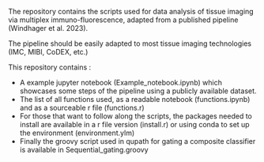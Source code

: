 The repository contains the scripts used for data analysis of tissue imaging via multiplex immuno-fluorescence, adapted from a published pipeline (Windhager et al. 2023). 

The pipeline should be easily adapted to most tissue imaging technologies (IMC, MIBI, CoDEX, etc.)

This repository contains :
- A example jupyter notebook (Example_notebook.ipynb) which showcases some steps of the pipeline using a publicly available dataset.
- The list of all functions used, as a readable notebook (functions.ipynb) and as a sourceable r file (functions.r)
- For those that want to follow along the scripts, the packages needed to install are available in a r file version (install.r) or using conda to set up the environment (environment.ylm)
- Finally the groovy script used in qupath for gating a composite classifier is available in Sequential_gating.groovy